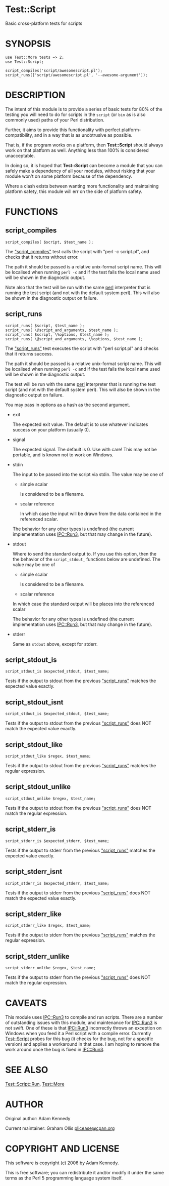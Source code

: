 # Test::Script

Basic cross-platform tests for scripts

# SYNOPSIS

    use Test::More tests => 2;
    use Test::Script;
    
    script_compiles('script/awesomescript.pl');
    script_runs(['script/awesomescript.pl', '--awesome-argument']);

# DESCRIPTION

The intent of this module is to provide a series of basic tests for 80%
of the testing you will need to do for scripts in the `script` (or `bin`
as is also commonly used) paths of your Perl distribution.

Further, it aims to provide this functionality with perfect
platform-compatibility, and in a way that is as unobtrusive as possible.

That is, if the program works on a platform, then **Test::Script**
should always work on that platform as well. Anything less than 100% is
considered unacceptable.

In doing so, it is hoped that **Test::Script** can become a module that
you can safely make a dependency of all your modules, without risking that
your module won't on some platform because of the dependency.

Where a clash exists between wanting more functionality and maintaining
platform safety, this module will err on the side of platform safety.

# FUNCTIONS

## script\_compiles

    script_compiles( $script, $test_name );

The ["script\_compiles"](#script_compiles) test calls the script with "perl -c script.pl",
and checks that it returns without error.

The path it should be passed is a relative unix-format script name. This
will be localised when running `perl -c` and if the test fails the local
name used will be shown in the diagnostic output.

Note also that the test will be run with the same [perl](https://metacpan.org/pod/perl) interpreter that
is running the test script (and not with the default system perl). This
will also be shown in the diagnostic output on failure.

## script\_runs

    script_runs( $script, $test_name );
    script_runs( \@script_and_arguments, $test_name );
    script_runs( $script, \%options, $test_name );
    script_runs( \@script_and_arguments, \%options, $test_name );

The ["script\_runs"](#script_runs) test executes the script with "perl script.pl" and checks
that it returns success.

The path it should be passed is a relative unix-format script name. This
will be localised when running `perl -c` and if the test fails the local
name used will be shown in the diagnostic output.

The test will be run with the same [perl](https://metacpan.org/pod/perl) interpreter that is running the
test script (and not with the default system perl). This will also be shown
in the diagnostic output on failure.

You may pass in options as a hash as the second argument.

- exit

    The expected exit value.  The default is to use whatever indicates success
    on your platform (usually 0).

- signal

    The expected signal.  The default is 0.  Use with care!  This may not be
    portable, and is known not to work on Windows.

- stdin

    The input to be passed into the script via stdin.  The value may be one of

    - simple scalar

        Is considered to be a filename.

    - scalar reference

        In which case the input will be drawn from the data contained in the referenced
        scalar.

    The behavior for any other types is undefined (the current implementation uses
    [IPC::Run3](https://metacpan.org/pod/IPC::Run3), but that may change in the future).

- stdout

    Where to send the standard output to.  If you use this option, then the the
    behavior of the `script_stdout_` functions below are undefined.  The value
    may be one of 

    - simple scalar

        Is considered to be a filename.

    - scalar reference

    In which case the standard output will be places into the referenced scalar

    The behavior for any other types is undefined (the current implementation uses
    [IPC::Run3](https://metacpan.org/pod/IPC::Run3), but that may change in the future).

- stderr

    Same as `stdout` above, except for stderr.

## script\_stdout\_is

    script_stdout_is $expected_stdout, $test_name;

Tests if the output to stdout from the previous ["script\_runs"](#script_runs) matches the 
expected value exactly.

## script\_stdout\_isnt

    script_stdout_is $expected_stdout, $test_name;

Tests if the output to stdout from the previous ["script\_runs"](#script_runs) does NOT match the 
expected value exactly.

## script\_stdout\_like

    script_stdout_like $regex, $test_name;

Tests if the output to stdout from the previous ["script\_runs"](#script_runs) matches the regular
expression.

## script\_stdout\_unlike

    script_stdout_unlike $regex, $test_name;

Tests if the output to stdout from the previous ["script\_runs"](#script_runs) does NOT match the regular
expression.

## script\_stderr\_is

    script_stderr_is $expected_stderr, $test_name;

Tests if the output to stderr from the previous ["script\_runs"](#script_runs) matches the 
expected value exactly.

## script\_stderr\_isnt

    script_stderr_is $expected_stderr, $test_name;

Tests if the output to stderr from the previous ["script\_runs"](#script_runs) does NOT match the 
expected value exactly.

## script\_stderr\_like

    script_stderr_like $regex, $test_name;

Tests if the output to stderr from the previous ["script\_runs"](#script_runs) matches the regular
expression.

## script\_stderr\_unlike

    script_stderr_unlike $regex, $test_name;

Tests if the output to stderr from the previous ["script\_runs"](#script_runs) does NOT match the regular
expression.

# CAVEATS

This module uses [IPC::Run3](https://metacpan.org/pod/IPC::Run3) to compile and run scripts.  There are a number of
outstanding issues with this module, and maintenance for [IPC::Run3](https://metacpan.org/pod/IPC::Run3) is not swift.
One of these is that [IPC::Run3](https://metacpan.org/pod/IPC::Run3) incorrectly throws an exception on Windows when
you feed it a Perl script with a compile error.  Currently [Test::Script](https://metacpan.org/pod/Test::Script) probes
for this bug (it checks for the bug, not for a specific version) and applies a
workaround in that case.  I am hoping to remove the work around once the bug is
fixed in [IPC::Run3](https://metacpan.org/pod/IPC::Run3).

# SEE ALSO

[Test::Script::Run](https://metacpan.org/pod/Test::Script::Run), [Test::More](https://metacpan.org/pod/Test::More)

# AUTHOR

Original author: Adam Kennedy

Current maintainer: Graham Ollis <plicease@cpan.org>

# COPYRIGHT AND LICENSE

This software is copyright (c) 2006 by Adam Kennedy.

This is free software; you can redistribute it and/or modify it under
the same terms as the Perl 5 programming language system itself.
